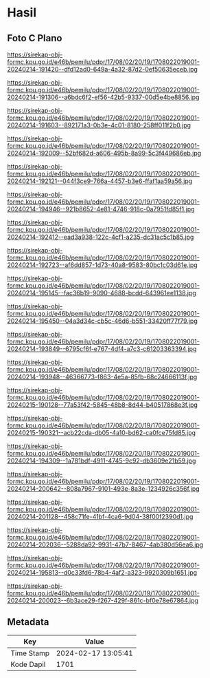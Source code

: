 # Hasil

## Foto C Plano

https://sirekap-obj-formc.kpu.go.id/e46b/pemilu/pdpr/17/08/02/20/19/1708022019001-20240214-191420--dfd12ad0-649a-4a32-87d2-0ef50635eceb.jpg

https://sirekap-obj-formc.kpu.go.id/e46b/pemilu/pdpr/17/08/02/20/19/1708022019001-20240214-191306--a6bdc6f2-ef56-42b5-9337-00d5e4be8856.jpg

https://sirekap-obj-formc.kpu.go.id/e46b/pemilu/pdpr/17/08/02/20/19/1708022019001-20240214-191603--892171a3-0b3e-4c01-8180-258ff011f2b0.jpg

https://sirekap-obj-formc.kpu.go.id/e46b/pemilu/pdpr/17/08/02/20/19/1708022019001-20240214-192009--52bf682d-a606-495b-8a99-5c3f449686eb.jpg

https://sirekap-obj-formc.kpu.go.id/e46b/pemilu/pdpr/17/08/02/20/19/1708022019001-20240214-192121--044f3ce9-766a-4457-b3e6-ffaf1aa59a56.jpg

https://sirekap-obj-formc.kpu.go.id/e46b/pemilu/pdpr/17/08/02/20/19/1708022019001-20240214-194946--921b8652-4e81-4746-918c-0a7951fd85f1.jpg

https://sirekap-obj-formc.kpu.go.id/e46b/pemilu/pdpr/17/08/02/20/19/1708022019001-20240214-192412--ead3a938-122c-4cf1-a235-dc31ac5c1b85.jpg

https://sirekap-obj-formc.kpu.go.id/e46b/pemilu/pdpr/17/08/02/20/19/1708022019001-20240214-192723--af6dd857-1d73-40a8-9583-80bc1c03d61e.jpg

https://sirekap-obj-formc.kpu.go.id/e46b/pemilu/pdpr/17/08/02/20/19/1708022019001-20240214-195145--fac36b19-9090-4688-bcdd-643961ee1138.jpg

https://sirekap-obj-formc.kpu.go.id/e46b/pemilu/pdpr/17/08/02/20/19/1708022019001-20240214-195450--04a3d34c-cb5c-46d6-b551-33420ff77f79.jpg

https://sirekap-obj-formc.kpu.go.id/e46b/pemilu/pdpr/17/08/02/20/19/1708022019001-20240214-193849--6795cf6f-e767-4df4-a7c3-c61203363394.jpg

https://sirekap-obj-formc.kpu.go.id/e46b/pemilu/pdpr/17/08/02/20/19/1708022019001-20240214-193948--46366773-f863-4e5a-85fb-68c24666113f.jpg

https://sirekap-obj-formc.kpu.go.id/e46b/pemilu/pdpr/17/08/02/20/19/1708022019001-20240215-190128--77a53f42-5845-48b8-8d44-b40517868e3f.jpg

https://sirekap-obj-formc.kpu.go.id/e46b/pemilu/pdpr/17/08/02/20/19/1708022019001-20240215-190321--acb22cda-db05-4a10-bd62-ca0fce75fd85.jpg

https://sirekap-obj-formc.kpu.go.id/e46b/pemilu/pdpr/17/08/02/20/19/1708022019001-20240214-194309--1a781bdf-4911-4745-9c92-db3609e21b59.jpg

https://sirekap-obj-formc.kpu.go.id/e46b/pemilu/pdpr/17/08/02/20/19/1708022019001-20240214-200642--808a7967-9101-493e-8a3e-1234926c356f.jpg

https://sirekap-obj-formc.kpu.go.id/e46b/pemilu/pdpr/17/08/02/20/19/1708022019001-20240214-201128--458c71fe-41bf-4ca6-9d04-38f00f2390d1.jpg

https://sirekap-obj-formc.kpu.go.id/e46b/pemilu/pdpr/17/08/02/20/19/1708022019001-20240214-202036--5288da92-9931-47b7-8467-4ab380d56ea6.jpg

https://sirekap-obj-formc.kpu.go.id/e46b/pemilu/pdpr/17/08/02/20/19/1708022019001-20240214-195813--d0c33fd6-78b4-4af2-a323-9920309b1651.jpg

https://sirekap-obj-formc.kpu.go.id/e46b/pemilu/pdpr/17/08/02/20/19/1708022019001-20240214-200023--6b3ace29-f267-429f-861c-bf0e78e67864.jpg


## Metadata

| Key        | Value               |
| ---------- | ------------------- |
| Time Stamp | 2024-02-17 13:05:41 |
| Kode Dapil | 1701                |



